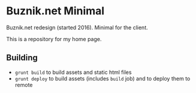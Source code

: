 # Buznik.net Minimal

Buznik.net redesign (started 2016). Minimal for the client.

This is a repository for my home page.

## Building

- `grunt build` to build assets and static html files
- `grunt deploy` to build assets (includes `build` job) and to deploy them to remote
